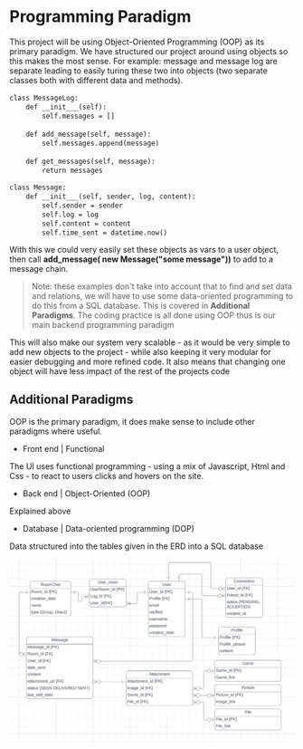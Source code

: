 # Programming Paradigm

This project will be using Object-Oriented Programming (OOP) as its primary paradigm. We have structured our project around using objects so this makes the most sense. For example: message and message log are separate leading to easily turing these two into objects (two separate classes both with different data and methods).

```
class MessageLog:
    def __init___(self):
        self.messages = []

    def add_message(self, message):
        self.messages.append(message)

    def get_messages(self, message):
        return messages
```

```
class Message:
    def __init___(self, sender, log, content):
        self.sender = sender
        self.log = log
        self.content = content
        self.time_sent = datetime.now()
```

With this we could very easily set these objects as vars to a user object, then call **add_message( new Message("some message"))** to add to a message chain.

> Note: these examples don't take into account that to find and set data and relations, we will have to use some data-oriented programming to do this from a SQL database. This is covered in **Additional Paradigms**. The coding practice is all done using OOP thus is our main backend programming paradigm


This will also make our system very scalable - as it would be very simple to add new objects to the project - while also keeping it very modular for easier debugging and more refined code. It also means that changing one object will have less impact of the rest of the projects code

## Additional Paradigms

OOP is the primary paradigm, it does make sense to include other paradigms where useful.

- Front end | Functional 

The UI uses functional programming - using a mix of Javascript, Html and Css - to react to users clicks and hovers on the site.


- Back end | Object-Oriented (OOP)

Explained above

- Database | Data-oriented programming (DOP)

Data structured into the tables given in the ERD into a SQL database

![Agile method cycle](./images/App_ERD.png)
